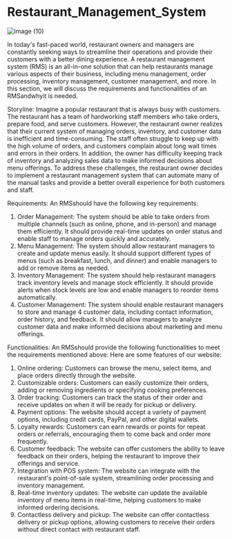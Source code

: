 # Restaurant_Management_System
![image (10)](https://github.com/team-vaibhav/Restaurant_Management_System/assets/156879422/4f15c18b-6966-4e17-aa22-d5af7b0aa6b2)

 In today's fast-paced world, restaurant owners and managers are constantly seeking ways to
 streamline their operations and provide their customers with a better dining experience. A restaurant
 management system (RMS) is an all-in-one solution that can help restaurants manage various aspects
 of their business, including menu management, order processing, inventory management, customer
 management, and more. In this section, we will discuss the requirements and functionalities of an
 RMSandwhyit is needed.
 
 Storyline:
 Imagine a popular restaurant that is always busy with customers. The restaurant has a team of
 hardworking staff members who take orders, prepare food, and serve customers. However, the
 restaurant owner realizes that their current system of managing orders, inventory, and customer data is
 inefficient and time-consuming. The staff often struggle to keep up with the high volume of orders,
 and customers complain about long wait times and errors in their orders. In addition, the owner has
 difficulty keeping track of inventory and analyzing sales data to make informed decisions about menu
offerings.
 To address these challenges, the restaurant owner decides to implement a restaurant management
 system that can automate many of the manual tasks and provide a better overall experience for both
 customers and staff.
 
 Requirements:
 An RMSshould have the following key requirements:
 1) Order Management: The system should be able to take orders from multiple channels (such as
 online, phone, and in-person) and manage them efficiently. It should provide real-time updates
 on order status and enable staff to manage orders quickly and accurately.
 2) Menu Management: The system should allow restaurant managers to create and update menus
 easily. It should support different types of menus (such as breakfast, lunch, and dinner) and
 enable managers to add or remove items as needed.
 3) Inventory Management: The system should help restaurant managers track inventory levels and
 manage stock efficiently. It should provide alerts when stock levels are low and enable
 managers to reorder items automatically.
 4) Customer Management: The system should enable restaurant managers to store and manage 4
 customer data, including contact information, order history, and feedback. It should allow
 managers to analyze customer data and make informed decisions about marketing and menu
 offerings.

 Functionalities:
 An RMSshould provide the following functionalities to meet the requirements mentioned above:
 Here are some features of our website:
 1) Online ordering: Customers can browse the menu, select items, and place orders directly
 through the website.
 2) Customizable orders: Customers can easily customize their orders, adding or removing
 ingredients or specifying cooking preferences.
 3) Order tracking: Customers can track the status of their order and receive updates on when it
 will be ready for pickup or delivery.
 4) Payment options: The website should accept a variety of payment options, including credit
 cards, PayPal, and other digital wallets.
 5) Loyalty rewards: Customers can earn rewards or points for repeat orders or referrals,
 encouraging them to come back and order more frequently.
6) Customer feedback: The website can offer customers the ability to leave feedback on their
 orders, helping the restaurant to improve their offerings and service.
 7) Integration with POS system: The website can integrate with the restaurant's point-of-sale
 system, streamlining order processing and inventory management.
 8) Real-time inventory updates: The website can update the available inventory of menu items in
 real-time, helping customers to make informed ordering decisions.
 9) Contactless delivery and pickup: The website can offer contactless delivery or pickup options,
 allowing customers to receive their orders without direct contact with restaurant staff.

